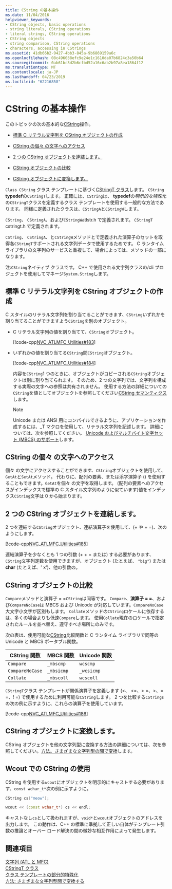 ```yaml
---
title: CString の基本操作
ms.date: 11/04/2016
helpviewer_keywords:
- CString objects, basic operations
- string literals, CString operations
- literal strings, CString operations
- CString objects
- string comparison, CString operations
- characters, accessing in CStrings
ms.assetid: 41db66b2-9427-4bb3-845a-9b6869159a6c
ms.openlocfilehash: 08c496038efc9e24e1c1610da07b6824c3a50b64
ms.sourcegitcommit: 0ab61bc3d2b6cfbd52a16c6ab2b97a8ea1864f12
ms.translationtype: MT
ms.contentlocale: ja-JP
ms.lasthandoff: 04/23/2019
ms.locfileid: "62216858"
---
```

# <a name="basic-cstring-operations"></a>CString の基本操作

このトピックの次の基本的な[CString](../atl-mfc-shared/reference/cstringt-class.md)操作。

- [標準 C リテラル文字列を CString オブジェクトの作成](#_core_creating_cstring_objects_from_standard_c_literal_strings)

- [CString の個々 の文字へのアクセス](#_core_accessing_individual_characters_in_a_cstring)

- [2 つの CString オブジェクトを連結します。](#_core_concatenating_two_cstring_objects)

- [CString オブジェクトの比較](#_core_comparing_cstring_objects)

- [CString オブジェクトに変換します。](#_core_converting_cstring_objects)

`Class CString` クラス テンプレートに基づく[CStringT クラス](../atl-mfc-shared/reference/cstringt-class.md)します。 `CString` **typedef**の`CStringT`します。 正確には、`CString`は、 **typedef**の*明示的な特殊化*の`CStringT`クラスを定義するクラス テンプレートを使用する一般的な方法であります。 同様に定義されたクラスは、`CStringA`と`CStringW`します。

`CString`、 `CStringA`、および`CStringW`atlstr.h で定義されます。 `CStringT` cstringt.h で定義されます。

`CString`、 `CStringA`、と`CStringW`メソッドとで定義された演算子のセットを取得各`CStringT`サポートされる文字列データで使用するためです。 C ランタイム ライブラリの文字列のサービスと重複して、場合によっては、メソッドの一部になります。

注:`CString`ネイティブ クラスです。 C++ で使用される文字列クラスの/cli プロジェクトを使用してマネージ`System.String`します。

##  <a name="_core_creating_cstring_objects_from_standard_c_literal_strings"></a> 標準 C リテラル文字列を CString オブジェクトの作成

C スタイルのリテラル文字列を割り当てることができます、`CString`いずれかを割り当てることができますよう`CString`を別のオブジェクト。

- C リテラル文字列の値を割り当てて、`CString`オブジェクト。

   [!code-cpp[NVC_ATLMFC_Utilities#183](../atl-mfc-shared/codesnippet/cpp/basic-cstring-operations_1.cpp)]

- いずれかの値を割り当てる`CString`間`CString`オブジェクト。

   [!code-cpp[NVC_ATLMFC_Utilities#184](../atl-mfc-shared/codesnippet/cpp/basic-cstring-operations_2.cpp)]

   内容を`CString`1 つのときに、オブジェクトがコピーされる`CString`オブジェクトは別に割り当てられます。 そのため、2 つの文字列では、文字列を構成する実際の文字への参照は共有されません。 使用する方法の詳細についての`CString`を値としてオブジェクトを参照してください[CString セマンティクス](../atl-mfc-shared/cstring-semantics.md)します。

   > [!NOTE]
   > Unicode または ANSI 用にコンパイルできるように、アプリケーションを作成するには、_T マクロを使用して、リテラル文字列を記述します。 詳細については、次を参照してください。 [Unicode およびマルチバイト文字セット (MBCS) のサポート](../atl-mfc-shared/unicode-and-multibyte-character-set-mbcs-support.md)します。

##  <a name="_core_accessing_individual_characters_in_a_cstring"></a> CString の個々 の文字へのアクセス

個々 の文字にアクセスすることができます、`CString`オブジェクトを使用して、`GetAt`と`SetAt`メソッド。 代わりに、配列の要素、または添字演算子 () を使用することもできます。`GetAt`を個々 の文字を取得します。 (配列の要素へのアクセスがインデックスで標準の C スタイル文字列のように似ています)値をインデックス`CString`文字は 0 から始まります。

##  <a name="_core_concatenating_two_cstring_objects"></a> 2 つの CString オブジェクトを連結します。

2 つを連結する`CString`オブジェクト、連結演算子を使用して、(+ や + =)、次のようにします。

[!code-cpp[NVC_ATLMFC_Utilities#185](../atl-mfc-shared/codesnippet/cpp/basic-cstring-operations_3.cpp)]

連結演算子を少なくとも 1 つの引数 (+ + = または) する必要があります、`CString`文字列定数を使用できますが、オブジェクト (たとえば、 `"big"`) または**char** (たとえば、' x')、他の引数の。

##  <a name="_core_comparing_cstring_objects"></a> CString オブジェクトの比較

`Compare`メソッドと演算子 = =`CString`は同等です。 `Compare`、**演算子 = =**、および`CompareNoCase`は MBCS および Unicode が対応しています。`CompareNoCase`大文字小文字が区別もします。 `Collate`メソッドの`CString`ロケールに依存するは、多くの場合よりも低速`Compare`します。 使用`Collate`現在のロケールで指定されたルールを並べ替え、遵守すべき場所にのみです。

次の表は、使用可能な[CString](../atl-mfc-shared/reference/cstringt-class.md)比較関数と C ランタイム ライブラリで同等の Unicode と MBCS ポータブル関数。

|CString 関数|MBCS 関数|Unicode 関数|
|----------------------|-------------------|----------------------|
|`Compare`|`_mbscmp`|`wcscmp`|
|`CompareNoCase`|`_mbsicmp`|`_wcsicmp`|
|`Collate`|`_mbscoll`|`wcscoll`|

`CStringT`クラス テンプレートが関係演算子を定義します (<、 \<=、> =、>、= =、! =) で使用するために利用可能な`CString`します。 2 つを比較する`CStrings`の次の例に示すように、これらの演算子を使用しています。

[!code-cpp[NVC_ATLMFC_Utilities#186](../atl-mfc-shared/codesnippet/cpp/basic-cstring-operations_4.cpp)]

##  <a name="_core_converting_cstring_objects"></a> CString オブジェクトに変換します。

CString オブジェクトを他の文字列型に変換する方法の詳細については、次を参照してください。[方法。さまざまな文字列型の間で変換](../text/how-to-convert-between-various-string-types.md)します。

## <a name="using-cstring-with-wcout"></a>Wcout での CString の使用

CString を使用する`wcout`にオブジェクトを明示的にキャストする必要があります、`const wchar_t*`次の例に示すように。

```cpp
CString cs("meow");

wcout << (const wchar_t*) cs << endl;
```

キャストなし`cs`として扱われますが、`void*`と`wcout`オブジェクトのアドレスを出力します。 この動作は、C++ の標準に準拠して正しい自体がテンプレート引数の推論とオーバー ロード解決の間の微妙な相互作用によって発生します。

## <a name="see-also"></a>関連項目

[文字列 (ATL と MFC)](../atl-mfc-shared/strings-atl-mfc.md)<br/>
[CStringT クラス](../atl-mfc-shared/reference/cstringt-class.md)<br/>
[クラス テンプレートの部分的特殊化](../cpp/template-specialization-cpp.md)<br/>
[方法: さまざまな文字列型間で変換する](../text/how-to-convert-between-various-string-types.md)
